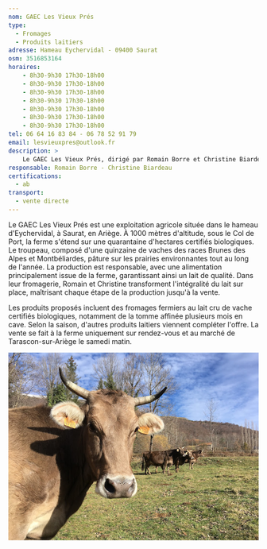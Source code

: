 ```yaml
---
nom: GAEC Les Vieux Prés
type: 
  - Fromages
  - Produits laitiers
adresse: Hameau Eychervidal - 09400 Saurat
osm: 3516853164
horaires:
    - 8h30-9h30 17h30-18h00
    - 8h30-9h30 17h30-18h00
    - 8h30-9h30 17h30-18h00
    - 8h30-9h30 17h30-18h00
    - 8h30-9h30 17h30-18h00
    - 8h30-9h30 17h30-18h00
    - 8h30-9h30 17h30-18h00
tel: 06 64 16 83 84 - 06 78 52 91 79
email: lesvieuxpres@outlook.fr
description: >
    Le GAEC Les Vieux Prés, dirigé par Romain Borre et Christine Biardeau, est une ferme biologique située à Saurat, Ariège. Ils produisent des fromages fermiers au lait cru de vache et proposent des produits laitiers selon la saison. Leurs vaches pâturent sur des prairies naturelles, assurant une alimentation saine et locale. Les produits sont disponibles à la ferme sur rendez-vous et au marché de Tarascon-sur-Ariège le samedi matin
responsable: Romain Borre - Christine Biardeau
certifications:
  - ab
transport:
  - vente directe
---
```

Le GAEC Les Vieux Prés est une exploitation agricole située dans le hameau d'Eychervidal, à Saurat, en Ariège. À 1000 mètres d'altitude, sous le Col de Port, la ferme s'étend sur une quarantaine d'hectares certifiés biologiques. Le troupeau, composé d'une quinzaine de vaches des races Brunes des Alpes et Montbéliardes, pâture sur les prairies environnantes tout au long de l'année. La production est responsable, avec une alimentation principalement issue de la ferme, garantissant ainsi un lait de qualité. Dans leur fromagerie, Romain et Christine transforment l'intégralité du lait sur place, maîtrisant chaque étape de la production jusqu'à la vente. 

Les produits proposés incluent des fromages fermiers au lait cru de vache certifiés biologiques, notamment de la tomme affinée plusieurs mois en cave. Selon la saison, d'autres produits laitiers viennent compléter l'offre. La vente se fait à la ferme uniquement sur rendez-vous et au marché de Tarascon-sur-Ariège le samedi matin.

![GAEC des vieux prés](./media/gaec-des-vieux-pres.jpg)
